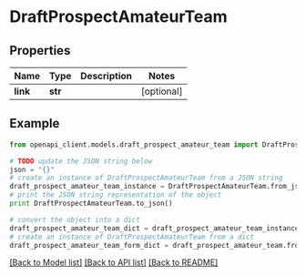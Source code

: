 # DraftProspectAmateurTeam


## Properties

Name | Type | Description | Notes
------------ | ------------- | ------------- | -------------
**link** | **str** |  | [optional] 

## Example

```python
from openapi_client.models.draft_prospect_amateur_team import DraftProspectAmateurTeam

# TODO update the JSON string below
json = "{}"
# create an instance of DraftProspectAmateurTeam from a JSON string
draft_prospect_amateur_team_instance = DraftProspectAmateurTeam.from_json(json)
# print the JSON string representation of the object
print DraftProspectAmateurTeam.to_json()

# convert the object into a dict
draft_prospect_amateur_team_dict = draft_prospect_amateur_team_instance.to_dict()
# create an instance of DraftProspectAmateurTeam from a dict
draft_prospect_amateur_team_form_dict = draft_prospect_amateur_team.from_dict(draft_prospect_amateur_team_dict)
```
[[Back to Model list]](../README.md#documentation-for-models) [[Back to API list]](../README.md#documentation-for-api-endpoints) [[Back to README]](../README.md)


